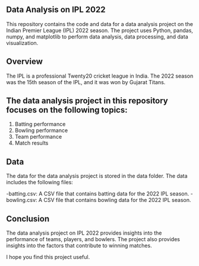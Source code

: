 ## Data Analysis on IPL 2022
This repository contains the code and data for a data analysis project on the Indian Premier League (IPL) 2022 season. The project uses Python, pandas, numpy, and matplotlib to perform data analysis, data processing, and data visualization.

## Overview
The IPL is a professional Twenty20 cricket league in India. The 2022 season was the 15th season of the IPL, and it was won by Gujarat Titans.

## The data analysis project in this repository focuses on the following topics:

  1. Batting performance
  2. Bowling performance
  3. Team performance
  4. Match results

## Data
The data for the data analysis project is stored in the data folder. The data includes the following files:

-batting.csv: A CSV file that contains batting data for the 2022 IPL season.
-bowling.csv: A CSV file that contains bowling data for the 2022 IPL season.

## Conclusion
The data analysis project on IPL 2022 provides insights into the performance of teams, players, and bowlers. The project also provides insights into the factors that contribute to winning matches.

I hope you find this project useful.
